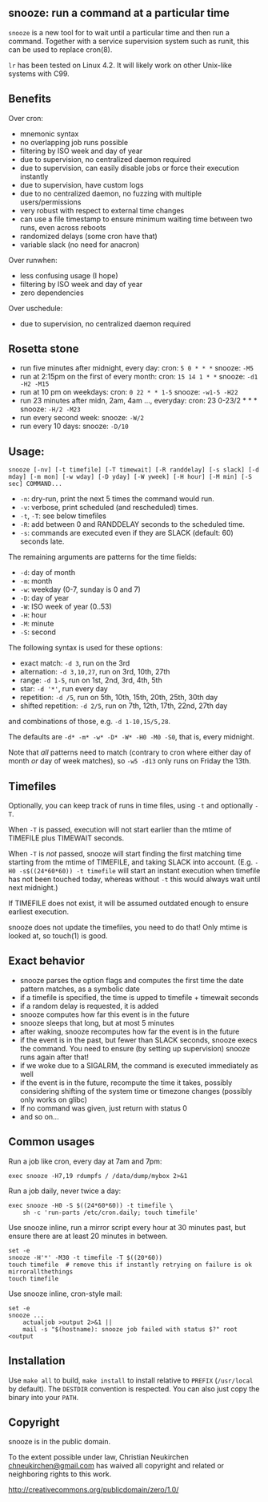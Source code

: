 ## snooze: run a command at a particular time

`snooze` is a new tool for to wait until a particular time and then
run a command.  Together with a service supervision system such as runit,
this can be used to replace cron(8).

`lr` has been tested on Linux 4.2.
It will likely work on other Unix-like systems with C99.

## Benefits

Over cron:
- mnemonic syntax
- no overlapping job runs possible
- filtering by ISO week and day of year
- due to supervision, no centralized daemon required
- due to supervision, can easily disable jobs or force their
  execution instantly
- due to supervision, have custom logs
- due to no centralized daemon, no fuzzing with multiple users/permissions
- very robust with respect to external time changes
- can use a file timestamp to ensure minimum waiting time between two
  runs, even across reboots
- randomized delays (some cron have that)
- variable slack (no need for anacron)

Over runwhen:
- less confusing usage (I hope)
- filtering by ISO week and day of year
- zero dependencies

Over uschedule:
- due to supervision, no centralized daemon required

## Rosetta stone

* run five minutes after midnight, every day:
  cron: `5 0 * * *`
  snooze: `-M5`
* run at 2:15pm on the first of every month:
  cron: `15 14 1 * *`
  snooze: `-d1 -H2 -M15`
* run at 10 pm on weekdays:
  cron: `0 22 * * 1-5`
  snooze: `-w1-5 -H22`
* run 23 minutes after midn, 2am, 4am ..., everyday:
  cron: 23 0-23/2 * * *
  snooze: `-H/2 -M23`
* run every second week:
  snooze: `-W/2`
* run every 10 days:
  snooze: `-D/10`

## Usage:

	snooze [-nv] [-t timefile] [-T timewait] [-R randdelay] [-s slack] [-d mday] [-m mon] [-w wday] [-D yday] [-W yweek] [-H hour] [-M min] [-S sec] COMMAND...

* `-n`: dry-run, print the next 5 times the command would run.
* `-v`: verbose, print scheduled (and rescheduled) times.
* `-t`, `-T`: see below timefiles
* `-R`: add between 0 and RANDDELAY seconds to the scheduled time.
* `-s`: commands are executed even if they are SLACK (default: 60) seconds late.

The remaining arguments are patterns for the time fields:

* `-d`: day of month
* `-m`: month
* `-w`: weekday (0-7, sunday is 0 and 7)
* `-D`: day of year
* `-W`: ISO week of year (0..53)
* `-H`: hour
* `-M`: minute
* `-S`: second

The following syntax is used for these options:

* exact match: `-d 3`, run on the 3rd
* alternation: `-d 3,10,27`, run on 3rd, 10th, 27th
* range: `-d 1-5`, run on 1st, 2nd, 3rd, 4th, 5th
* star: `-d '*'`, run every day
* repetition: `-d /5`, run on 5th, 10th, 15th, 20th, 25th, 30th day
* shifted repetition: `-d 2/5`, run on 7th, 12th, 17th, 22nd, 27th day

and combinations of those, e.g. `-d 1-10,15/5,28`.

The defaults are `-d* -m* -w* -D* -W* -H0 -M0 -S0`, that is, every midnight.

Note that *all* patterns need to match (contrary to cron where either
day of month *or* day of week matches), so `-w5 -d13` only runs on
Friday the 13th.

## Timefiles

Optionally, you can keep track of runs in time files, using `-t` and
optionally `-T`.

When `-T` is passed, execution will not start earlier than the mtime
of TIMEFILE plus TIMEWAIT seconds.

When `-T` is *not* passed, snooze will start finding the first matching time
starting from the mtime of TIMEFILE, and taking SLACK into account.
(E.g. `-H0 -s$((24*60*60)) -t timefile` will start an instant
execution when timefile has not been touched today, whereas without `-t`
this would always wait until next midnight.)

If TIMEFILE does not exist, it will be assumed outdated enough to
ensure earliest execution.

snooze does not update the timefiles, you need to do that!
Only mtime is looked at, so touch(1) is good.

## Exact behavior

* snooze parses the option flags and computes the first time the
  date pattern matches, as a symbolic date
* if a timefile is specified, the time is upped to timefile + timewait seconds
* if a random delay is requested, it is added
* snooze computes how far this event is in the future
* snooze sleeps that long, but at most 5 minutes
* after waking, snooze recomputes how far the event is in the future
* if the event is in the past, but fewer than SLACK seconds, snooze
  execs the command.  You need to ensure (by setting up supervision)
  snooze runs again after that!
* if we woke due to a SIGALRM, the command is executed immediately as well
* if the event is in the future, recompute the time it takes, possibly
  considering shifting of the system time or timezone changes
  (possibly only works on glibc)
* If no command was given, just return with status 0
* and so on...

## Common usages

Run a job like cron, every day at 7am and 7pm:

	exec snooze -H7,19 rdumpfs / /data/dump/mybox 2>&1

Run a job daily, never twice a day:

	exec snooze -H0 -S $((24*60*60)) -t timefile \
		sh -c 'run-parts /etc/cron.daily; touch timefile'

Use snooze inline, run a mirror script every hour at 30 minutes past,
but ensure there are at least 20 minutes in between.

	set -e
	snooze -H'*' -M30 -t timefile -T $((20*60))
	touch timefile  # remove this if instantly retrying on failure is ok
	mirrorallthethings
	touch timefile

Use snooze inline, cron-style mail:

	set -e
	snooze ...
        actualjob >output 2>&1 ||
		mail -s "$(hostname): snooze job failed with status $?" root <output

## Installation

Use `make all` to build, `make install` to install relative to `PREFIX`
(`/usr/local` by default).  The `DESTDIR` convention is respected.
You can also just copy the binary into your `PATH`.

## Copyright

snooze is in the public domain.

To the extent possible under law,
Christian Neukirchen <chneukirchen@gmail.com>
has waived all copyright and related or
neighboring rights to this work.

http://creativecommons.org/publicdomain/zero/1.0/
